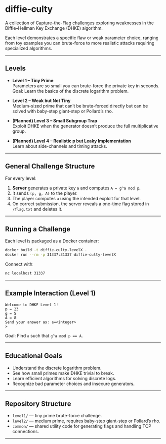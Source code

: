 
# diffie-culty

A collection of Capture-the-Flag challenges exploring weaknesses in the Diffie–Hellman Key Exchange (DHKE) algorithm.

Each level demonstrates a specific flaw or weak parameter choice, ranging from toy examples you can brute-force to more realistic attacks requiring specialized algorithms.

---

## Levels

- **Level 1 – Tiny Prime**  
  Parameters are so small you can brute-force the private key in seconds.  
  Goal: Learn the basics of the discrete logarithm problem.

- **Level 2 – Weak but Not Tiny**  
  Medium-sized prime that can’t be brute-forced directly but can be solved with baby-step giant-step or Pollard’s rho.

- **(Planned) Level 3 – Small Subgroup Trap**  
  Exploit DHKE when the generator doesn’t produce the full multiplicative group.

- **(Planned) Level 4 – Realistic p but Leaky Implementation**  
  Learn about side-channels and timing attacks.

---

## General Challenge Structure

For every level:

1. **Server** generates a private key `a` and computes `A = g^a mod p`.
2. It sends `(p, g, A)` to the player.
3. The player computes `a` using the intended exploit for that level.
4. On correct submission, the server reveals a one-time flag stored in `/flag.txt` and deletes it.

---

## Running a Challenge

Each level is packaged as a Docker container:

```bash
docker build -t diffie-culty-levelX .
docker run --rm -p 31337:31337 diffie-culty-levelX
````

Connect with:

```bash
nc localhost 31337
```

---

## Example Interaction (Level 1)

```
Welcome to DHKE Level 1!
p = 23
g = 5
A = 8
Send your answer as: a=<integer>
>
```

Goal: Find `a` such that `g^a mod p == A`.

---

## Educational Goals

* Understand the discrete logarithm problem.
* See how small primes make DHKE trivial to break.
* Learn efficient algorithms for solving discrete logs.
* Recognize bad parameter choices and insecure generators.

---

## Repository Structure

* `level1/` — tiny prime brute-force challenge.
* `level2/` — medium prime, requires baby-step giant-step or Pollard’s rho.
* `common/` — shared utility code for generating flags and handling TCP connections.

---
